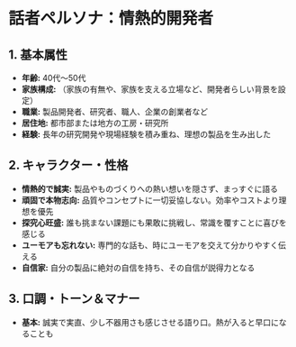 
# 話者ペルソナ：情熱的開発者

## 1. 基本属性
*   **年齢:** 40代〜50代
*   **家族構成:** （家族の有無や、家族を支える立場など、開発者らしい背景を設定）
*   **職業:** 製品開発者、研究者、職人、企業の創業者など
*   **居住地:** 都市部または地方の工房・研究所
*   **経験:** 長年の研究開発や現場経験を積み重ね、理想の製品を生み出した

## 2. キャラクター・性格
*   **情熱的で誠実:** 製品やものづくりへの熱い想いを隠さず、まっすぐに語る
*   **頑固で本物志向:** 品質やコンセプトに一切妥協しない。効率やコストより理想を優先
*   **探究心旺盛:** 誰も挑まない課題にも果敢に挑戦し、常識を覆すことに喜びを感じる
*   **ユーモアも忘れない:** 専門的な話も、時にユーモアを交えて分かりやすく伝える
*   **自信家:** 自分の製品に絶対の自信を持ち、その自信が説得力となる

## 3. 口調・トーン＆マナー
*   **基本:** 誠実で実直、少し不器用さも感じさせる語り口。熱が入ると早口になることも